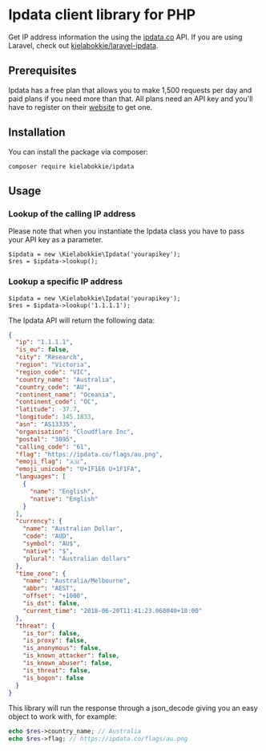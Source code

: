# Ipdata client library for PHP

Get IP address information the using the [ipdata.co](https://ipdata.co) API. If you are using Laravel, check out [kielabokkie/laravel-ipdata](https://github.com/kielabokkie/laravel-ipdata).

## Prerequisites

Ipdata has a free plan that allows you to make 1,500 requests per day and paid plans if you need more than that. All plans need an API key and you'll have to register on their [website](https://ipdata.co/pricing.html) to get one.

## Installation

You can install the package via composer:

    composer require kielabokkie/ipdata

## Usage

### Lookup of the calling IP address

Please note that when you instantiate the Ipdata class you have to pass your API key as a parameter.

```
$ipdata = new \Kielabokkie\Ipdata('yourapikey');
$res = $ipdata->lookup();
```

### Lookup a specific IP address

```
$ipdata = new \Kielabokkie\Ipdata('yourapikey');
$res = $ipdata->lookup('1.1.1.1');
```

The Ipdata API will return the following data:

```json
{
  "ip": "1.1.1.1",
  "is_eu": false,
  "city": "Research",
  "region": "Victoria",
  "region_code": "VIC",
  "country_name": "Australia",
  "country_code": "AU",
  "continent_name": "Oceania",
  "continent_code": "OC",
  "latitude": -37.7,
  "longitude": 145.1833,
  "asn": "AS13335",
  "organisation": "Cloudflare Inc",
  "postal": "3095",
  "calling_code": "61",
  "flag": "https://ipdata.co/flags/au.png",
  "emoji_flag": "🇦🇺",
  "emoji_unicode": "U+1F1E6 U+1F1FA",
  "languages": [
    {
      "name": "English",
      "native": "English"
    }
  ],
  "currency": {
    "name": "Australian Dollar",
    "code": "AUD",
    "symbol": "AU$",
    "native": "$",
    "plural": "Australian dollars"
  },
  "time_zone": {
    "name": "Australia/Melbourne",
    "abbr": "AEST",
    "offset": "+1000",
    "is_dst": false,
    "current_time": "2018-06-20T11:41:23.068040+10:00"
  },
  "threat": {
    "is_tor": false,
    "is_proxy": false,
    "is_anonymous": false,
    "is_known_attacker": false,
    "is_known_abuser": false,
    "is_threat": false,
    "is_bogon": false
  }
}
```

This library will run the response through a json_decode giving you an easy object to work with, for example:

```php
echo $res->country_name; // Australia
echo $res->flag; // https://ipdata.co/flags/au.png
```
